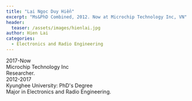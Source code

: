 ```yaml
---
title: "Lại Ngọc Duy Hiển"
excerpt: "Ms&PhD Combined, 2012. Now at Microchip Technology Inc, VN"
header:
  teaser: /assets/images/hienlai.jpg
author: Hien Lai
categories:
  - Electronics and Radio Engineering
---
```


<div class="container">
  <div id="timeline">
    <div class="timelineitem">
     <div class="tdate">2017-Now</div>
      <div class="ttitle">Microchip Technology Inc</div>
      <div class="tdesc">Researcher.</div>
    </div>
    <div class="timelineitem">
      <div class="tdate">2012-2017
      </div>
      <div class="ttitle">Kyunghee University: PhD's Degree</div>
      <div class="tdesc">Major in Electronics and Radio Engineering.</div>
    </div>
  </div>
</div>